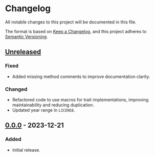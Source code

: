 # Changelog

All notable changes to this project will be documented in this file.

The format is based on [Keep a Changelog](https://keepachangelog.com/en/1.0.0/),
and this project adheres to [Semantic Versioning](https://semver.org/spec/v2.0.0.html).

## [Unreleased]

### Fixed

- Added missing method comments to improve documentation clarity.

### Changed

- Refactored code to use macros for trait implementations, improving maintainability and reducing duplication.
- Updated year range in `LICENSE`.

## [0.0.0] - 2023-12-21

### Added

- Initial release.

[Unreleased]: https://github.com/chksum-rs/core/compare/v0.0.0...HEAD
[0.0.0]: https://github.com/chksum-rs/core/releases/tag/v0.0.0
